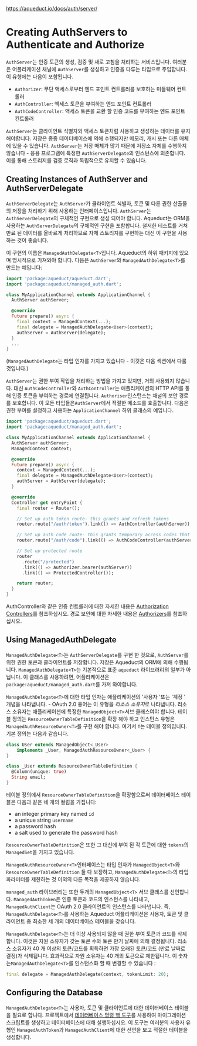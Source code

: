 https://aqueduct.io/docs/auth/server/

# Creating AuthServers to Authenticate and Authorize

`AuthServer`는 인증 토큰의 생성, 검증 및 새로 고침을 처리하는 서비스입니다. 여러분은 어플리케이션 채널에 `AuthServer`를 생성하고 인증을 다루는 타입으로 주입합니다. 이 유형에는 다음이 포함됩니다.

- `Authorizer`: 무단 액세스로부터 엔드 포인트 컨트롤러를 보호하는 미들웨어 컨트롤러
- `AuthController`: 액세스 토큰을 부여하는 엔드 포인트 컨트롤러
- `AuthCodeController`: 액세스 토큰을 교환 할 인증 코드를 부여하는 엔드 포인트 컨트롤러

`AuthServer`는 클라이언트 식별자와 액세스 토큰처럼 사용하고 생성하는 데이터를 유지해야합니다. 저장은 종종 데이터베이스에 의해 수행되지만 메모리, 캐시 또는 다른 매체에 있을 수 있습니다. `AuthServer`는 저장 매체가 많기 때문에 저장소 자체를 수행하지 않습니다 - 응용 프로그램에 특정한 `AuthServerDelegate`의 인스턴스에 의존합니다. 이를 통해 스토리지를 검증 로직과 독립적으로 유지할 수 있습니다.

## Creating Instances of AuthServer and AuthServerDelegate

`AuthServerDelegate`는 `AuthServer`가 클라이언트 식별자, 토큰 및 다른 권한 산출물의 저장을 처리하기 위해 사용하는 인터페이스입니다. `AuthServer`는 `AuthServerDelegate`의 구체적인 구현으로 생성 되어야 합니다. Aqueduct는 ORM을 사용하는 `AuthServerDelegate`의 구체적인 구현을 포함합니다. 철저한 테스트를 거쳐 만료 된 데이터를 올바르게 처리하므로 자체 스토리지를 구현하는 대신 이 구현을 사용하는 것이 좋습니다.

이 구현의 이름은 `ManagedAuthDelegate<T>`입니다. Aqueduct의 하위 패키지에 있으며 명시적으로 가져와야 합니다. 다음은 `AuthServer`와 `ManagedAuthDelegate<T>`를 만드는 예입니다:

```dart
import 'package:aqueduct/aqueduct.dart';
import 'package:aqueduct/managed_auth.dart';

class MyApplicationChannel extends ApplicationChannel {  
  AuthServer authServer;

  @override
  Future prepare() async {
    final context = ManagedContext(...);
    final delegate = ManagedAuthDelegate<User>(context);
    authServer = AuthServer(delegate);
  }
  ...
}
```

(`ManagedAuthDelegate`는 타입 인자를 가지고 있습니다 - 이것은 다음 섹션에서 다룰 것입니다.)

`AuthServer`는 권한 부여 작업을 처리하는 방법을 가지고 있지만, 거의 사용되지 않습니다. 대신 `AuthCodeController`와 `AuthController`는 애플리케이션의 HTTP API를 통해 인증 토큰을 부여하는 경로에 연결됩니다. `Authoriser`인스턴스는 채널의 보안 경로를 보호합니다. 이 모든 타입들은`AuthServer`에서 적절한 메소드를 호출합니다. 다음은 권한 부여를 설정하고 사용하는 `ApplicationChannel` 하위 클래스의 예입니다.

```dart
import 'package:aqueduct/aqueduct.dart';
import 'package:aqueduct/managed_auth.dart';

class MyApplicationChannel extends ApplicationChannel {
  AuthServer authServer;
  ManagedContext context;

  @override
  Future prepare() async {
    context = ManagedContext(...);
    final delegate = ManagedAuthDelegate<User>(context);
    authServer = AuthServer(delegate);
  }

  @override
  Controller get entryPoint {
    final router = Router();

    // Set up auth token route- this grants and refresh tokens
    router.route("/auth/token").link(() => AuthController(authServer));

    // Set up auth code route- this grants temporary access codes that can be exchanged for token
    router.route("/auth/code").link(() => AuthCodeController(authServer));

    // Set up protected route
    router
      .route("/protected")
      .link(() => Authorizer.bearer(authServer))
      .link(() => ProtectedController());

    return router;
  }
}
```

AuthController와 같은 인증 컨트롤러에 대한 자세한 내용은 [Authorization Controllers](https://aqueduct.io/docs/auth/controllers/)를 참조하십시오. 경로 보안에 대한 자세한 내용은 [Authorizers](https://aqueduct.io/docs/auth/authorizer/)를 참조하십시오.

## Using ManagedAuthDelegate

`ManagedAuthDelegate<T>`는 `AuthServerDelegate`를 구현 한 것으로, `AuthServer`를 위한 권한 토큰과 클라이언트를 저장합니다. 저장은 Aqueduct의 ORM에 의해 수행됩니다. `ManagedAuthDelegate<T>`는 기본적으로 표준 `aqueduct` 라이브러리의 일부가 아닙니다. 이 클래스를 사용하려면, 어플리케이션은 `package:aqueduct/managed_auth.dart`를 가져 와야합니다.

`ManagedAuthDelegate<T>`에 대한 타입 인자는 애플리케이션의 '사용자 '또는 '계정 ' 개념을 나타냅니다. - OAuth 2.0 용어는 이 유형을 *리소스 소유자*로 나타냅니다. 리소스 소유자는 애플리케이션에 특정한 `ManagedObject<T>`서브 클래스여야 합니다. 테이블 정의는 `ResourceOwnerTableDefinition`을 확장 해야 하고 인스턴스 유형은 `ManagedAuthResourceOwner<T>`를 구현 해야 합니다. 여기서 `T`는 테이블 정의입니다. 기본 정의는 다음과 같습니다.

```dart
class User extends ManagedObject<_User>
    implements _User, ManagedAuthResourceOwner<_User> {
}

class _User extends ResourceOwnerTableDefinition {
  @Column(unique: true)
  String email;
}
```

테이블 정의에서 `ResourceOwnerTableDefinition`을 확장함으로써 데이터베이스 테이블은 다음과 같은 네 개의 컬럼을 가집니다:

- an integer primary key named `id`
- a unique string `username`
- a password hash
- a salt used to generate the password hash

`ResourceOwnerTableDefinition`은 또한 그 대신에 부여 된 각 토큰에 대한 `tokens`의 `ManagedSet`을 가지고 있습니다.

`ManagedAuthResourceOwner<T>`인터페이스는 타입 인자가 `ManagedObject<T>`와`ResourceOwnerTableDefinition` 둘 다 보장하고, `ManagedAuthDelegate<T>`의 타입 파라미터를 제한하는 것 이외의 다른 목적을 제공하지 않습니다.

`managed_auth` 라이브러리는 또한 두개의 `ManagedObject<T>` 서브 클래스를 선언합니다. `ManagedAuthToken`은 인증 토큰과 코드의 인스턴스를 나타내고, `ManagedAuthClient`는 OAuth 2.0 클라이언트의 인스턴스를 나타냅니다. 즉, `ManagedAuthDelegate<T>`를 사용하는 Aqueduct 어플리케이션은 사용자, 토큰 및 클라이언트 중 최소한 세 개의 데이터베이스 테이블을 갖습니다.

`ManagedAuthDelegate<T>`는 더 이상 사용되지 않을 때 권한 부여 토큰과 코드를 삭제합니다. 이것은 자원 소유자가 갖는 토큰 수와 토큰 만기 날짜에 의해 결정됩니다. 리소스 소유자가 40 개 이상의 토큰/코드를 획득하면 가장 오래된 토큰/코드 (만료 날짜로 결정)가 삭제됩니다. 효과적으로 자원 소유자는 40 개의 토큰으로 제한됩니다. 이 숫자는`ManagedAuthDelegate<T>`를 인스턴스화 할 때 변경할 수 있습니다 :

```dart
final delegate = ManagedAuthDelegate(context, tokenLimit: 20);
```

## Configuring the Database

`ManagedAuthDelegate<T>`는 사용자, 토큰 및 클라이언트에 대한 데이터베이스 테이블을 필요로 합니다. 프로젝트에서 [데이터베이스 명령 행 도구](https://aqueduct.io/docs/db/db_tools/)를 사용하여 마이그레이션 스크립트를 생성하고 데이터베이스에 대해 실행하십시오. 이 도구는 여러분의 사용자 유형인 `ManagedAuthToken`과 `ManagedAuthClient`에 대한 선언을 보고 적절한 테이블을 생성합니다.